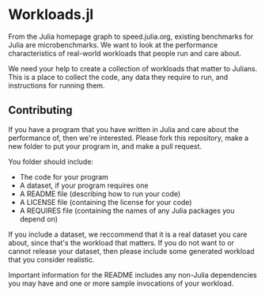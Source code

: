 Workloads.jl
============

From the Julia homepage graph to speed.julia.org, existing benchmarks for Julia are microbenchmarks. We want to look at the performance characteristics of real-world workloads that people run and care about.

We need your help to create a collection of workloads that matter to Julians. This is a place to collect the code, any data they require to run, and instructions for running them.

## Contributing

If you have a program that you have written in Julia and care about the performance of, then we're interested. Please fork this repository, make a new folder to put your program in, and make a pull request.

You folder should include:
* The code for your program
* A dataset, if your program requires one
* A README file (describing how to run your code)
* A LICENSE file (containing the license for your code)
* A REQUIRES file (containing the names of any Julia packages you depend on)

If you include a dataset, we reccommend that it is a real dataset you care about, since that's the workload that matters. If you do not want to or cannot release your dataset, then please include some generated workload that you consider realistic.

Important information for the README includes any non-Julia dependencies you may have and one or more sample invocations of your workload.
